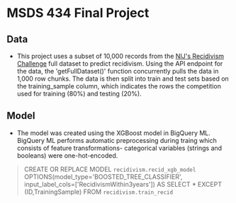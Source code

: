 # MSDS 434 Final Project

## Data
- This project uses a subset of 10,000 records from the [NIJ's Recidivism Challenge](https://data.ojp.usdoj.gov/Courts/NIJ-s-Recidivism-Challenge-Full-Dataset/ynf5-u8nk/about_data) full dataset to predict recidivism. Using the API endpoint for the data, the 'getFullDataset()' function concurrently pulls the data in 1,000 row chunks. The data is then split into train and test sets based on the training_sample column, which indicates the rows the competition used for training (80%) and testing (20%).

## Model
- The model was created using the XGBoost model in BigQuery ML. BigQuery ML performs automatic preprocessing during traing which consists of feature transformations- categorical variables (strings and booleans) were one-hot-encoded.

> CREATE OR REPLACE MODEL `recidivism.recid_xgb_model`
>       OPTIONS(model_type='BOOSTED_TREE_CLASSIFIER',
>               input_label_cols=['RecidivismWithin3years'])
> AS SELECT * EXCEPT (ID,TrainingSample)
> FROM `recidivism.train_recid`